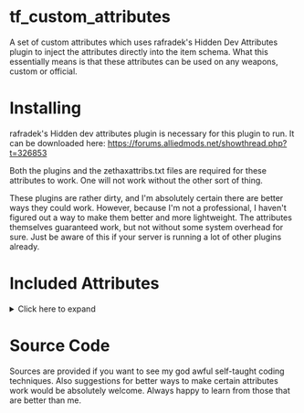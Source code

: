 # tf_custom_attributes
A set of custom attributes which uses rafradek's Hidden Dev Attributes plugin to inject the attributes directly into the item schema. What this essentially means is that these attributes can be used on any weapons, custom or official.

# Installing

rafradek's Hidden dev attributes plugin is necessary for this plugin to run. It can be downloaded here: https://forums.alliedmods.net/showthread.php?t=326853

Both the plugins and the zethaxattribs.txt files are required for these attributes to work. One will not work without the other sort of thing.

These plugins are rather dirty, and I'm absolutely certain there are better ways they could work. However, because I'm not a professional, I haven't figured out a way to make them better and more lightweight. The attributes themselves guaranteed work, but not without some system overhead for sure. Just be aware of this if your server is running a lot of other plugins already.

# Included Attributes

<details> <p>
  <summary> Click here to expand </summary>

```
"fire rate bonus after deploy" #5201
  Grants the given weapon a given fire rate bonus for the first 3 seconds after deploying
    0.75 = 25% fire rate bonus for the first 3 seconds after deploying
  TO DO: Make a convar that controls duration

"fire rate bonus on primary" #5200
  Grants your primary weapon the given fire rate bonus
    0.9 = 10% fire rate bonus on the primary weapon

"reload rate bonus on primary" #4999
  Grants your primary weapon the given reload rate bonus
    0.9 = 10% reload rate bonus on the primary weapon
 
"kill with any weapon reloads" #5204
  Instantly reloads the given amount of ammo into a weapon's clip on kill, regardless of what weapon got the kill. 
    2 = 2 rounds loaded into the clip.
  Respects "While Active" rules.

"percent damage done heals" #5205
  A given percent of damage dealt is returned as health. 
    0.25 = 25% damage returned as health
    
"heal for healing done" #5206
  A given percent of healing done to other players is returned as health.
    0.25 = 25% healing done restores health

"bullets ignite at close range" #5207
  Allows a weapon to ignite enemies for a given duration if they are within 500 HU.
    2 = 2 seconds of burn
  TO DO: Make a convar that controls range of ignition

"damage resistance while aiming" #5208
  Multiplies damage taken by the given value while aiming the sniper rifle/spinning the minigun.
    0.8 = 20% damage resistance while aiming/spun up

"ramping damage resistance while aiming" #5209
  Same as above, but instead ramps up over the course of 2 seconds after aiming/spinning up.
    0.2 = 20% damage resistance at maximum
  This damage resistance will decay while being healed, at the same rate as it ramps up.

"speed bonus while capping" #5210
  Multiplies movement speed by the given amount while doing an objective (capturing a point, carrying the intelligence, etc.)
    1.15 = 15% movement speed bonus while capping

"healing bonus with reduced health" #5211
  Multiplies healing received by the given amount, scaling with current health compared to maximum health.
    0.2 = 20% maximum healing bonus
    -0.2 = = 20% maximum healing penalty

"damage penalty after sticky arm" #5212
  Multiplies damage dealt by the given amount for the first second after the most recent stickybomb fired arms.
    0.8 = 20% damage penalty for the first second after arming
  TO DO: Make a convar that allows for adjusting duration

"crit vs gassed players" #5213
  Does what it says on the tin.
    1 = Enabled
 
"damage resistance while disguised" #5214
  Multiplies damage taken by the given amount while disguised.
    0.8 = 20% damage resistance while disguised

"reduce ubercharge build rate above threshold" #5215
  Reduces ubercharge build rate by 50% when patient is above the given overheal amount.
    1.2 = 120% health, or 20% overheal on a patient, will halve build rate.
  This will not overwrite the default build rate penalty when a patient is above 142.5% health.

"decaying dmg penalty after sticky arm" #5216
  Multiplies damage dealt by the given amount for the first second after the most recent stickybomb fired arms.
  This multiplier will scale down linearly over the first second after firing.
    0.8 = 20% decaying damage penalty

"remove overheal on hit" #5217
  Adds the victim's overhealed health to damage dealt.
    1 = Enabled

"apply healing received penalty on hit" #5218
  Inflicts a healing debuff on the victim for 5 seconds. This debuff multiplies healing received by the given amount. Applies to mediguns, dispensers, and medkits.
    0.8 = 20% reduction in healing for 5 seconds.
  TO DO: Make a convar for adjusting the duration

"damage bonus vs stunned players" #5219
  Multiplies damage dealt to slowed or stunned players. 
    1.2 = 20% damage bonus vs stunned players
 
"speed boost on hit burning player" #5220
  Grants a speed boost for the given duration after hitting a burning player.
    3.0 = 3 second speed boost for hitting a burning player.

"remove afterburn on hit" #5221
  Extinguishes a burning victim on hit.
    1 = Enabled.

"heal on kill any weapon" #5222
  When a kill is made with any weapon, the killer is healed for the given amount. This can overheal up to 150%.
    25 = 25 health on kill with any weapon
  Will not respect "While Active" rules. There's an attribute for that already in game.

"heal on assist" #5223
  Assisting in a kill will heal for the given amount. This can overheal up to 150%.
  Respects "While Active" rules.

"damage pierces resistance effects fixed" #5224
  Allows damage dealt by a weapon to pierce resistance effects. Only works with bullet resistance, as this is meant to go on a Spy's Revolver.
    1 = Enabled.

"kill increases reload speed" #5225
  Grants the provided percentage of reload speed on kill, which can stack up to 4 times. Does not come with a counter for kills, as this is meant to go on the Air Strike.
    0.25 = 25% bonus reload speed on kill

"dmg bonus vs players with more health" #5226
  Multiplies damage dealt to a player with more maximum health than you.
    1.25 = 25% more damage vs players with more maximum health

"dmg penalty vs players with less health" #5227
  Multiplies damage dealt to a player with the same or less maximum health than you.
    0.75 = 25% less damage vs players with less maximum health

"restore missing health on kill" #5228
  Restores the provided percentage of a player's missing health on kill. 
    0.25 = 25% missing health (max health - current health) will be restored
```

</p>
</details>

# Source Code

Sources are provided if you want to see my god awful self-taught coding techniques. Also suggestions for better ways to make certain attributes work would be absolutely welcome. Always happy to learn from those that are better than me.
